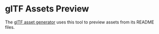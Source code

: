 # glTF Assets Preview
The [glTF asset generator](https://github.com/bghgary/glTF-Asset-Generator) uses this tool to preview assets from its README files.
